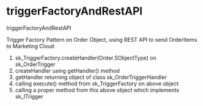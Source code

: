 # triggerFactoryAndRestAPI
triggerFactoryAndRestAPI

Trigger Factory Pattern on Order Object, using REST API to send OrderItems to Marketing Cloud

1. sk_TriggerFactory.createHandler(Order.SObjectType) on sk_OrderTrigger
2. createHandler using getHandler() method
3. getHandler returning object of class sk_OrderTriggerHandler
4. calling execute() method from sk_TriggerFactory on above object
5. calling a proper method from this above object which implements sk_ITrigger
